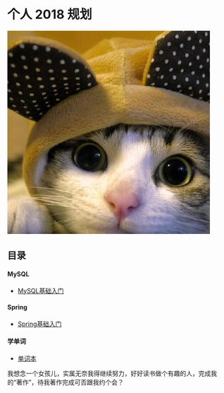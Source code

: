 # 个人 2018 规划 

![Image text](./IMG/moji/cat.jpg)


## 目录
####  MySQL
- [MySQL基础入门](MySQL-basic.md)

####  Spring
- [Spring基础入门](./MDDoc/Spring-basic.md)

####  学单词
- [单词本](./MDDoc/word-bastic.md)































我想念一个女孩儿，实属无奈我得继续努力，好好读书做个有趣的人，完成我的“著作”，待我著作完成可否跟我约个会？
